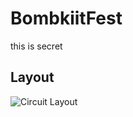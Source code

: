 # BombkiitFest
this is secret

## Layout
![Circuit Layout](https://github.com/user-attachments/assets/3a7c4e04-b465-4dd6-a10d-6b399e04c658)

